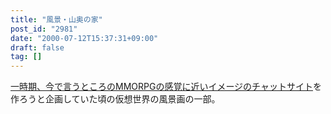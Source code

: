 ```yaml
---
title: "風景・山奥の家"
post_id: "2981"
date: "2000-07-12T15:37:31+09:00"
draft: false
tag: []
---
```



[一時期、今で言うところのMMORPGの感覚に近いイメージのチャットサイト](/tag/FCoV)を作ろうと企画していた頃の仮想世界の風景画の一部。
